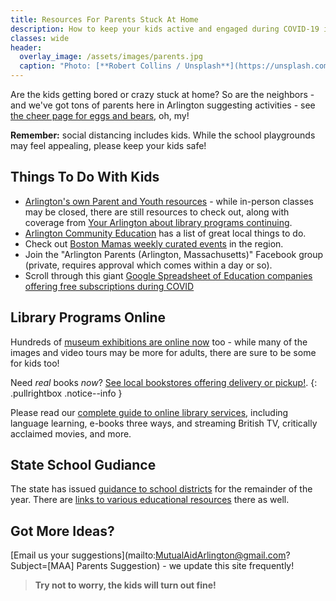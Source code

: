 ```yaml
---
title: Resources For Parents Stuck At Home
description: How to keep your kids active and engaged during COVID-19 in Arlington or online.
classes: wide
header:
  overlay_image: /assets/images/parents.jpg
  caption: "Photo: [**Robert Collins / Unsplash**](https://unsplash.com/@robbie36)"
---
```


Are the kids getting bored or crazy stuck at home?  So are the neighbors - and we've got tons of parents here in Arlington suggesting activities - see [the cheer page for eggs and bears](/cheer), oh, my!

**Remember:** social distancing includes kids.  While the school playgrounds may feel appealing, please keep your kids safe!

## Things To Do With Kids

- [Arlington's own Parent and Youth resources](https://www.arlingtonma.gov/departments/health-human-services/arlington-youth-health-safety-coalition-ayhsc/resources) - while in-person classes may be closed, there are still resources to check out, along with coverage from [Your Arlington about library programs continuing](https://www.yourarlington.com/arlington-archives/residents/ideas-fun/102-library/16858-remote-031620.html).
- [Arlington Community Education](http://www.arlingtoncommunityed.org/) has a list of great local things to do. 
- Check out [Boston Mamas weekly curated events](https://www.bostonmamas.com/blog/virtual-weekly-events) in the region.
- Join the "Arlington Parents (Arlington, Massachusetts)" Facebook group (private, requires approval which comes within a day or so).
- Scroll through this giant [Google Spreadsheet of Education companies offering free subscriptions during COVID](https://amazingeducationalresources.com/)


## Library Programs Online

Hundreds of [museum exhibitions are online now](https://artsandculture.google.com/partner) too - while many of the images and video tours may be more for adults, there are sure to be some for kids too!

Need *real* books *now*?  [See local bookstores offering delivery or pickup!](/books/).
{: .pullrightbox .notice--info }

Please read our [complete guide to online library services](/libraries/), including language learning, e-books three ways, and streaming British TV, critically acclaimed movies, and more.

## State School Gudiance

The state has issued [guidance to school districts](http://www.doe.mass.edu/covid19/learn-at-home.html) for the remainder of the year.  There are [links to various educational resources](http://www.doe.mass.edu/covid19/learn-at-home.html) there as well.

## Got More Ideas?

[Email us your suggestions](mailto:MutualAidArlington@gmail.com?Subject=[MAA] Parents Suggestion) - we update this site frequently!

> **Try not to worry, the kids will turn out fine!** <span style="color: #ff33cc"><i class="fa fa-baby"></i></span>
